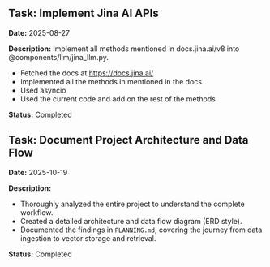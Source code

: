 ## Task: Implement Jina AI APIs

**Date:** 2025-08-27

**Description:**
Implement all methods mentioned in docs.jina.ai/v8 into @components/llm/jina_llm.py.
- Fetched the docs at https://docs.jina.ai/
- Implemented all the methods in mentioned in the docs
- Used asyncio
- Used the current code and add on the rest of the methods

**Status:** Completed

## Task: Document Project Architecture and Data Flow

**Date:** 2025-10-19

**Description:**
- Thoroughly analyzed the entire project to understand the complete workflow.
- Created a detailed architecture and data flow diagram (ERD style).
- Documented the findings in `PLANNING.md`, covering the journey from data ingestion to vector storage and retrieval.

**Status:** Completed